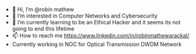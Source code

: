 - 👋 Hi, I’m @robin mathew
- 👀 I’m interested in Computer Networks and Cybersecurity 
- 🌱 I’m currently learning to be an Ethical Hacker and it seems its not going to end this lifetime
- 📫 How to reach me https://www.linkedin.com/in/robinmathewarackal/
- Currently working in NOC for Optical Transmission DWDM Network  

<!---
robinmathewarackal/robinmathewarackal is a ✨ special ✨ repository because its `README.md` (this file) appears on your GitHub profile.
You can click the Preview link to take a look at your changes.
--->
